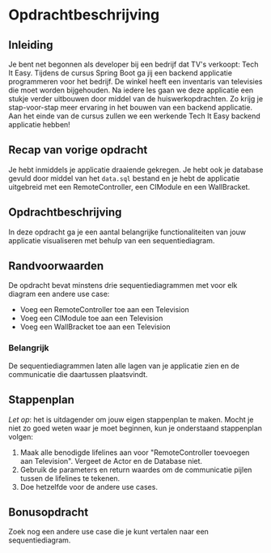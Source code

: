 # Opdrachtbeschrijving

## Inleiding

Je bent net begonnen als developer bij een bedrijf dat TV's verkoopt: Tech It Easy. Tijdens de cursus Spring Boot ga jij een backend applicatie programmeren voor het bedrijf. De winkel heeft een inventaris van televisies die moet worden bijgehouden. Na iedere les gaan we deze applicatie een stukje verder uitbouwen door middel van de huiswerkopdrachten. Zo krijg je stap-voor-stap meer ervaring in het bouwen van een backend applicatie. Aan het einde van de cursus zullen we een werkende Tech It Easy backend applicatie hebben!

## Recap van vorige opdracht

Je hebt inmiddels je applicatie draaiende gekregen. Je hebt ook je database gevuld door middel van het `data.sql` bestand en je hebt de applicatie uitgebreid met een RemoteController, een CIModule en een WallBracket.

## Opdrachtbeschrijving
In deze opdracht ga je een aantal belangrijke functionaliteiten van jouw applicatie visualiseren met behulp van een sequentiediagram.

## Randvoorwaarden

De opdracht bevat minstens drie sequentiediagrammen met voor elk diagram een andere use case:
- Voeg een RemoteController toe aan een Television
- Voeg een CIModule toe aan een Television
- Voeg een WallBracket toe aan een Television

### Belangrijk

De sequentiediagrammen laten alle lagen van je applicatie zien en de communicatie die daartussen plaatsvindt.

## Stappenplan

_Let op_: het is uitdagender om jouw eigen stappenplan te maken. Mocht je niet zo goed weten waar je moet beginnen, kun je onderstaand stappenplan volgen:

1. Maak alle benodigde lifelines aan voor "RemoteController toevoegen aan Television". Vergeet de Actor en de Database niet.
2. Gebruik de parameters en return waardes om de communicatie pijlen tussen de lifelines te tekenen.
3. Doe hetzelfde voor de andere use cases.

## Bonusopdracht
Zoek nog een andere use case die je kunt vertalen naar een sequentiediagram.
